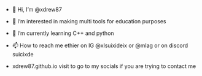 - 👋 Hi, I’m @xdrew87
- 👀 I’m interested in making multi tools for education purposes
- 🌱 I’m currently learning C++ and python 
- 📫 How to reach me ethier on IG  @xlsuixideix or @mlag or on discord suicixde

- xdrew87.github.io visit to go to my socials if you are trying to contact me 

<!---
xdrew87/xdrew87 is a ✨ special ✨ repository because its `README.md` (this file) appears on your GitHub profile.
You can click the Preview link to take a look at your changes.
--->
